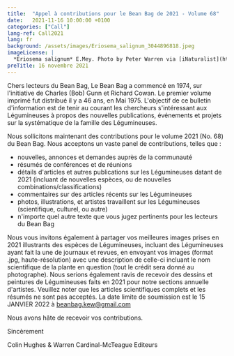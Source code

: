 ```yaml
---
title:  "Appel à contributions pour le Bean Bag de 2021 - Volume 68"
date:   2021-11-16 10:00:00 +0100
categories: ["Call"]
lang-ref: Call2021
lang: fr
background: /assets/images/Eriosema_salignum_3044896818.jpeg
imageLicense: |
  *Eriosema salignum* E.Mey. Photo by Peter Warren via [iNaturalist](https://www.gbif.org/occurrence/3044896818)
preTitle: 16 novembre 2021
---
```


Chers lecteurs du Bean Bag, 
Le Bean Bag a commencé en 1974, sur l'initiative de Charles (Bob) Gunn et Richard Cowan. Le premier volume imprimé fut distribué il y a 46 ans, en Mai 1975. L'objectif de ce bulletin d'information est de tenir au courant les chercheurs s'intéressant aux Légumineuses à propos des nouvelles publications, événements et projets sur la systématique de la famille des Légumineuses.

Nous sollicitons maintenant des contributions pour le volume 2021 (No. 68) du Bean Bag. Nous acceptons un vaste panel de contributions, telles que : 
* nouvelles, annonces et demandes auprès de la communauté
* résumés de conférences et de réunions
* détails d'articles et autres publications sur les Légumineuses datant de 2021 (incluant de nouvelles espèces, ou de nouvelles combinations/classifications)
* commentaires sur des articles récents sur les Légumineuses
* photos, illustrations, et artistes travaillent sur les Légumineuses (scientifique, culturel, ou autre)
* n'importe quel autre texte que vous jugez pertinents pour les lecteurs du Bean Bag

Nous vous invitons également à partager vos meilleures images prises en 2021 illustrants des espèces de Légumineuses, incluant des Légumineuses ayant fait la une de journaux et revues, en envoyant vos images (format .jpg, haute-résolution) avec une description de celle-ci incluant le nom scientifique de la plante en question (tout le crédit sera donné au photographe). Nous serions également ravis de recevoir des dessins et peintures de Légumineuses faits en 2021 pour notre sections annuelle d'artistes.
Veuillez noter que les articles scientifiques complets et les résumés ne sont pas acceptés.
La date limite de soumission est le 15 JANVIER 2022 à <beanbag.kew@gmail.com>

Nous avons hâte de recevoir vos contributions. 

Sincèrement

Colin Hughes & Warren Cardinal-McTeague
Editeurs
